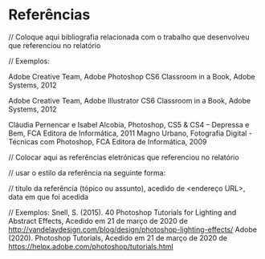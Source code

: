 # Referências

// Coloque aqui bibliografia relacionada com o trabalho que desenvolveu que referenciou no relatório&#x20;

// Exemplos:&#x20;

Adobe Creative Team, Adobe Photoshop CS6 Classroom in a Book, Adobe Systems, 2012&#x20;

Adobe Creative Team, Adobe Illustrator CS6 Classroom in a Book, Adobe Systems, 2012&#x20;

Cláudia Pernencar e Isabel Alcobia, Photoshop, CS5 & CS4 – Depressa e Bem, FCA Editora de Informática, 2011 Magno Urbano, Fotografia Digital - Técnicas com Photoshop, FCA Editora de Informática, 2009

// Colocar aqui as referências eletrónicas que referenciou no relatório

&#x20;// usar o estilo da referência na seguinte forma:

&#x20;// título da referência (tópico ou assunto), acedido de \<endereço URL>, data em que foi acedida&#x20;

// Exemplos: Snell, S. (2015). 40 Photoshop Tutorials for Lighting and Abstract Effects, Acedido em 21 de março de 2020 de http://vandelaydesign.com/blog/design/photoshop-lighting-effects/ Adobe (2020). Photoshop Tutorials, Acedido em 21 de março de 2020 de https://helpx.adobe.com/photoshop/tutorials.html
